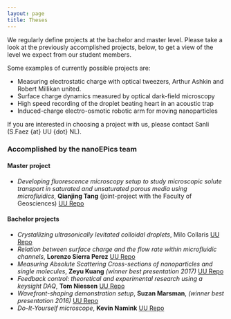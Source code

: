 ```yaml
---
layout: page
title: Theses
---
```

We regularly define projects at the bachelor and master level. Please take a look at the previously accomplished projects, below, to get a view of the level we expect from our student members.

Some examples of currently possible projects are:
* Measuring electrostatic charge with optical tweezers, Arthur Ashkin and Robert Millikan united.
* Surface charge dynamics measured by optical dark-field microscopy
* High speed recording of the droplet beating heart in an acoustic trap
* Induced-charge electro-osmotic robotic arm for moving nanoparticles


If you are interested in choosing a project with us, please contact Sanli (S.Faez {at} UU {dot} NL).

### Accomplished by the nanoEPics team
#### Master project
* _Developing fluorescence microscopy setup to study microscopic solute transport in saturated and unsaturated porous media using microfluidics_, __Qianjing Tang__ (joint-project with the Faculty of Geosciences) [UU Repo](https://dspace.library.uu.nl/handle/1874/368063)

#### Bachelor projects
* _Crystallizing ultrasonically levitated colloidal droplets_, Milo Collaris [UU Repo](https://dspace.library.uu.nl/handle/1874/371086)
* _Relation between surface charge and the flow rate within microfluidic channels_, __Lorenzo Sierra Perez__ [UU Repo](https://dspace.library.uu.nl/handle/1874/366501)
* _Measuring Absolute Scattering Cross-sections of nanoparticles and single molecules_, __Zeyu Kuang__  _(winner best presentation 2017)_ [UU Repo](https://dspace.library.uu.nl/handle/1874/370909)
* _Feedback control: theoretical and experimental research using a keysight DAQ_, __Tom Niessen__ [UU Repo](https://dspace.library.uu.nl/handle/1874/353034)
* _Wavefront-shaping demonstration setup_, __Suzan Marsman__, _(winner best presentation 2016)_ [UU Repo](https://dspace.library.uu.nl/handle/1874/338663)
* _Do-It-Yourself microscope_, __Kevin Namink__ [UU Repo](https://dspace.library.uu.nl/handle/1874/350900)
